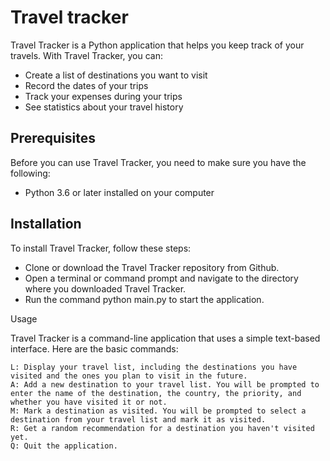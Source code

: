 # Travel tracker
Travel Tracker is a Python application that helps you keep track of your travels. With Travel Tracker, you can:
 
  - Create a list of destinations you want to visit
  - Record the dates of your trips
  -  Track your expenses during your trips
  -  See statistics about your travel history

## Prerequisites
Before you can use Travel Tracker, you need to make sure you have the following:

  - Python 3.6 or later installed on your computer

## Installation

To install Travel Tracker, follow these steps:

   - Clone or download the Travel Tracker repository from Github.
   - Open a terminal or command prompt and navigate to the directory where you downloaded Travel Tracker.
   - Run the command python main.py to start the application.

Usage

Travel Tracker is a command-line application that uses a simple text-based interface. Here are the basic commands:

    L: Display your travel list, including the destinations you have visited and the ones you plan to visit in the future.
    A: Add a new destination to your travel list. You will be prompted to enter the name of the destination, the country, the priority, and whether you have visited it or not.
    M: Mark a destination as visited. You will be prompted to select a destination from your travel list and mark it as visited.
    R: Get a random recommendation for a destination you haven't visited yet.
    Q: Quit the application.



